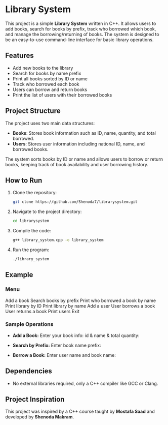 # Library System

This project is a simple **Library System** written in C++. It allows users to add books, search for books by prefix, track who borrowed which book, and manage the borrowing/returning of books. The system is designed to be an easy-to-use command-line interface for basic library operations.

## Features

- Add new books to the library
- Search for books by name prefix
- Print all books sorted by ID or name
- Track who borrowed each book
- Users can borrow and return books
- Print the list of users with their borrowed books

## Project Structure

The project uses two main data structures:
- **Books**: Stores book information such as ID, name, quantity, and total borrowed.
- **Users**: Stores user information including national ID, name, and borrowed books.

The system sorts books by ID or name and allows users to borrow or return books, keeping track of book availability and user borrowing history.

## How to Run

1. Clone the repository:
    ```bash
    git clone https://github.com/Shenoda7/librarysystem.git
    ```
2. Navigate to the project directory:
    ```bash
    cd librarysystem
    ```
3. Compile the code:
    ```bash
    g++ library_system.cpp -o library_system
    ```
4. Run the program:
    ```bash
    ./library_system
    ```

## Example

### Menu

Add a book
Search books by prefix
Print who borrowed a book by name
Print library by ID
Print library by name
Add a user
User borrows a book
User returns a book
Print users
Exit


### Sample Operations

- **Add a Book:**
Enter your book info: id & name & total quantity:

- **Search by Prefix:**
Enter book name prefix:

- **Borrow a Book:**
Enter user name and book name:


## Dependencies

- No external libraries required, only a C++ compiler like GCC or Clang.

## Project Inspiration

This project was inspired by a C++ course taught by **Mostafa Saad** and developed by **Shenoda Makram**.

